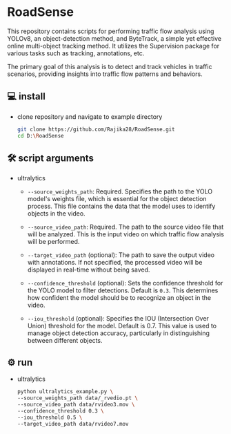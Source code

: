 # RoadSense

This repository contains scripts for performing traffic flow analysis using YOLOv8, an object-detection method, and ByteTrack, a simple yet effective online multi-object tracking method. It utilizes the Supervision package for various tasks such as tracking, annotations, etc.

The primary goal of this analysis is to detect and track vehicles in traffic scenarios, providing insights into traffic flow patterns and behaviors.

## 💻 install

- clone repository and navigate to example directory

  ```bash
  git clone https://github.com/Rajika28/RoadSense.git
  cd D:\RoadSense
  ```

## 🛠️ script arguments

- ultralytics

  - `--source_weights_path`: Required. Specifies the path to the YOLO model's weights
    file, which is essential for the object detection process. This file contains the
    data that the model uses to identify objects in the video.

  - `--source_video_path`: Required. The path to the source video file that will be
    analyzed. This is the input video on which traffic flow analysis will be performed.
  - `--target_video_path` (optional): The path to save the output video with
    annotations. If not specified, the processed video will be displayed in real-time
    without being saved.
  - `--confidence_threshold` (optional): Sets the confidence threshold for the YOLO
    model to filter detections. Default is `0.3`. This determines how confident the
    model should be to recognize an object in the video.
  - `--iou_threshold` (optional): Specifies the IOU (Intersection Over Union) threshold
    for the model. Default is 0.7. This value is used to manage object detection
    accuracy, particularly in distinguishing between different objects.


## ⚙️ run

- ultralytics

  ```bash
  python ultralytics_example.py \
  --source_weights_path data/_rvedio.pt \
  --source_video_path data/rvideo3.mov \
  --confidence_threshold 0.3 \
  --iou_threshold 0.5 \
  --target_video_path data/rvideo7.mov
  ```


